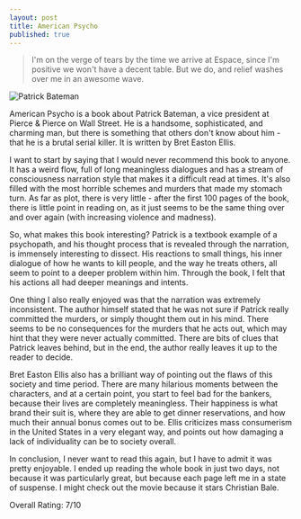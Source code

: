 ```yaml
---
layout: post
title: American Psycho
published: true
---
```


> I'm on the verge of tears by the time we arrive at Espace, since I'm positive we won't have a decent table. But we do, and relief washes over me in an awesome wave.

![Patrick Bateman](https://m.media-amazon.com/images/M/MV5BMjE2NzIwMjU4OF5BMl5BanBnXkFtZTgwMDI0NzU5MTE@._V1_.jpg)

American Psycho is a book about Patrick Bateman, a vice president at Pierce & Pierce on Wall Street. He is a handsome, sophisticated, and charming man, but there is something that others don't know about him - that he is a brutal serial killer. It is written by Bret Easton Ellis.

I want to start by saying that I would never recommend this book to anyone. It has a weird flow, full of long meaningless dialogues and has a stream of consciousness narration style that makes it a difficult read at times. It's also filled with the most horrible schemes and murders that made my stomach turn. As far as plot, there is very little - after the first 100 pages of the book, there is little point in reading on, as it just seems to be the same thing over and over again (with increasing violence and madness).

So, what makes this book interesting? Patrick is a textbook example of a psychopath, and his thought process that is revealed through the narration, is immensely interesting to dissect. His reactions to small things, his inner dialogue of how he wants to kill people, and the way he treats others, all seem to point to a deeper problem within him. Through the book, I felt that his actions all had deeper meanings and intents.

One thing I also really enjoyed was that the narration was extremely inconsistent. The author himself stated that he was not sure if Patrick really committed the murders, or simply thought them out in his mind. There seems to be no consequences for the murders that he acts out, which may hint that they were never actually committed. There are bits of clues that Patrick leaves behind, but in the end, the author really leaves it up to the reader to decide.

Bret Easton Ellis also has a brilliant way of pointing out the flaws of this society and time period. There are many hilarious moments between the characters, and at a certain point, you start to feel bad for the bankers, because their lives are completely meaningless. Their happiness is what brand their suit is, where they are able to get dinner reservations, and how much their annual bonus comes out to be. Ellis criticizes mass consumerism in the United States in a very elegant way, and points out how damaging a lack of individuality can be to society overall.

In conclusion, I never want to read this again, but I have to admit it was pretty enjoyable. I ended up reading the whole book in just two days, not because it was particularly great, but because each page left me in a state of suspense. I might check out the movie because it stars Christian Bale.

Overall Rating: 7/10






